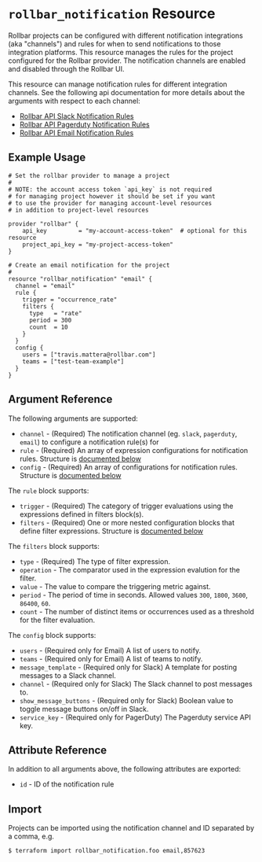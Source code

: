 `rollbar_notification` Resource
=========================

Rollbar projects can be configured with different notification integrations (aka "channels") and rules for when to send notifications to those integration platforms.  This resource manages the rules for the project configured for the Rollbar provider.  The notification channels are enabled and disabled through the Rollbar UI.

This resource can manage notification rules for different integration channels.  See the following api documentation for more details about the arguments with respect to each channel:

* [Rollbar API Slack Notification Rules](https://explorer.docs.rollbar.com/#tag/Slack-Notification-Rules)
* [Rollbar API Pagerduty Notification Rules](https://explorer.docs.rollbar.com/#tag/PagerDuty-Notification-Rules)
* [Rollbar API Email Notification Rules](https://explorer.docs.rollbar.com/#tag/Email-Notification-Rules)


Example Usage
-------------

```hcl
# Set the rollbar provider to manage a project
#
# NOTE: the account access token `api_key` is not required
# for managing project however it should be set if you want
# to use the provider for managing account-level resources
# in addition to project-level resources

provider "rollbar" {
    api_key         = "my-account-access-token"  # optional for this resource
    project_api_key = "my-project-access-token"
}

# Create an email notification for the project
#
resource "rollbar_notification" "email" {
  channel = "email"
  rule {
    trigger = "occurrence_rate"
    filters {
      type   = "rate"
      period = 300
      count  = 10
    }
  }
  config {
    users = ["travis.mattera@rollbar.com"]
    teams = ["test-team-example"]
  }
}
```

Argument Reference
------------------

The following arguments are supported:

* `channel` - (Required) The notification channel (eg. `slack`, `pagerduty`, `email`) to configure a notification rule(s) for
* `rule` - (Required) An array of expression configurations for notification rules.  Structure is [documented below](#nested_rule)
* `config` - (Required) An array of configurations for notification rules.  Structure is [documented below](#nested_config)

<a name="nested_rule"></a>The `rule` block supports:
* `trigger` - (Required) The category of trigger evaluations using the expressions defined in filters block(s).
* `filters` - (Required) One or more nested configuration blocks that define filter expressions.  Structure is [documented below](#nested_filters)

<a name="nested_filters"></a>The `filters` block supports:
* `type` - (Required) The type of filter expression.
* `operation` - The comparator used in the expression evalution for the filter.
* `value` - The value to compare the triggering metric against.
* `period` - The period of time in seconds.  Allowed values `300`, `1800`, `3600`, `86400`, `60`.
* `count` - The number of distinct items or occurrences used as a threshold for the filter evaluation.


<a name="nested_config"></a>The `config` block supports:

* `users` - (Required only for Email)  A list of users to notify.
* `teams` - (Required only for Email)  A list of teams to notify.
* `message_template` - (Required only for Slack)  A template for posting messages to a Slack channel.
* `channel` - (Required only for Slack)  The Slack channel to post messages to.
* `show_message_buttons` - (Required only for Slack)  Boolean value to toggle message buttons on/off in Slack.
* `service_key` - (Required only for PagerDuty)  The Pagerduty service API key.

Attribute Reference
-------------------

In addition to all arguments above, the following attributes are exported:

* `id` - ID of the notification rule


Import
------

Projects can be imported using the notification channel and ID separated by a comma, e.g.

```
$ terraform import rollbar_notification.foo email,857623
```
